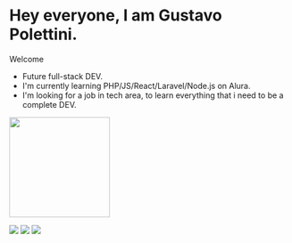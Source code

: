 # Hey everyone, I am Gustavo Polettini.

Welcome

- Future full-stack DEV.
- I'm currently learning PHP/JS/React/Laravel/Node.js on Alura.
- I'm looking for a job in tech area, to learn everything that i need to be a complete DEV.

<div>
<img height="180cm" src="https://github-readme-stats.vercel.app/api?username=gustapolettini&show_icons=true&theme=dark&include_all_comits=true&count_private=true"/>
</div>

<a href = "https://www.facebook.com/gustavopolettini/" target="_blank"><img src="https://img.shields.io/badge/Facebook-1877F2?style=for-the-badge&logo=facebook&logoColor=white" target="_blank"></a>
<a href = "https://www.instagram.com/gustapolettini/" target="_blank"><img src="https://img.shields.io/badge/Instagram-E4405F?style=for-the-badge&logo=instagram&logoColor=white" target="_blank"></a>
<a href = "https://www.linkedin.com/in/gustavopolettini/" target="_blank"><img src="https://img.shields.io/badge/LinkedIn-0077B5?style=for-the-badge&logo=linkedin&logoColor=whitee" target="_blank"></a>
